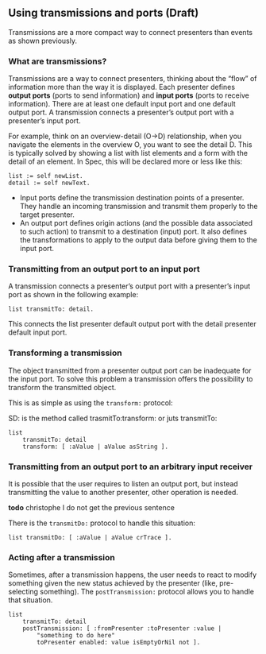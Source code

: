 ## Using transmissions and ports (Draft)
 
 
Transmissions are a more compact way to connect presenters than events as shown previously. 
 
### What are transmissions? 
 
Transmissions are a way to connect presenters, thinking about the “flow” of information more than the way it is displayed. 
Each presenter defines **output ports** (ports to send information) and **input ports** (ports to receive information). 
There are at least one default input port and one default output port. 
A transmission connects a presenter’s output port with a presenter’s input port. 
 
For example, think on an overview-detail (O->D) relationship, when you navigate the elements in the overview O, you want to see the detail D. This is typically solved by showing a list with list elements and a form with the detail of an element. 
In Spec, this will be declared more or less like this: 
 
``` 
list := self newList.
detail := self newText. 
``` 
 
 
- Input ports define the transmission destination points of a presenter. They handle an incoming transmission and transmit them properly to the target presenter. 
- An output port defines origin actions \(and the possible data associated to such action\) to transmit to a destination \(input\) port. It also defines the transformations to apply to the output data before giving them to the input port. 
 
 
### Transmitting from an output port to an input port 
 
 
A transmission connects a presenter’s output port with a presenter’s input port as shown in the following example: 
``` 
list transmitTo: detail. 
``` 
 
This connects the list presenter default output port with the detail presenter default input port. 
 
### Transforming a transmission 
 
 
The object transmitted from a presenter output port can be inadequate for the input port. To solve this problem a transmission offers the possibility to transform the transmitted object. 
 
This is as simple as using the `transform:` protocol: 
 
SD: is the method called trasmitTo:transform: or juts transmitTo: 

``` 
list 
    transmitTo: detail 
    transform: [ :aValue | aValue asString ]. 
``` 
 
 
 
### Transmitting from an output port to an arbitrary input receiver  

It is possible that the user requires to listen an output port, but instead transmitting the value to another presenter, other operation is needed. 

**todo** christophe I do not get the previous sentence 
 
There is the `transmitDo:` protocol to handle this situation: 
 
``` 
list transmitDo: [ :aValue | aValue crTrace ]. 
``` 
 
 
### Acting after a transmission 
 
 
Sometimes, after a transmission happens, the user needs to react to modify something given the new status achieved by the presenter \(like, pre-selecting something\). 
The `postTransmission:` protocol allows you to handle that situation. 
 
``` 
list 
    transmitTo: detail 
    postTransmission: [ :fromPresenter :toPresenter :value | 
        "something to do here"
        toPresenter enabled: value isEmptyOrNil not ]. 
``` 
 
 
 